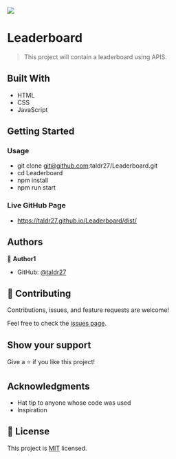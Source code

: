 ![](https://img.shields.io/badge/Microverse-blueviolet)

# Leaderboard

> This project will contain a leaderboard using APIS.

## Built With

- HTML
- CSS
- JavaScript

## Getting Started

### Usage
- git clone git@github.com:taldr27/Leaderboard.git
- cd Leaderboard
- npm install
- npm run start 

### Live GitHub Page
- https://taldr27.github.io/Leaderboard/dist/

## Authors

👤 **Author1**

- GitHub: [@taldr27](https://github.com/taldr27)

## 🤝 Contributing

Contributions, issues, and feature requests are welcome!

Feel free to check the [issues page](../../issues/).

## Show your support

Give a ⭐️ if you like this project!

## Acknowledgments

- Hat tip to anyone whose code was used
- Inspiration

## 📝 License

This project is [MIT](./LICENSE) licensed.
